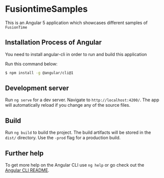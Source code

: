 # FusiontimeSamples

This is an Angular 5 application which showcases different samples of `FusionTime`

## Installation Process of Angular

You need to install angular-cli in order to run and build this application

Run this command below:

```bash
$ npm install -g @angular/cli@1
```

## Development server

Run `ng serve` for a dev server. Navigate to `http://localhost:4200/`. The app will automatically reload if you change any of the source files.

## Build

Run `ng build` to build the project. The build artifacts will be stored in the `dist/` directory. Use the `-prod` flag for a production build.

## Further help

To get more help on the Angular CLI use `ng help` or go check out the [Angular CLI README](https://github.com/angular/angular-cli/blob/master/README.md).
